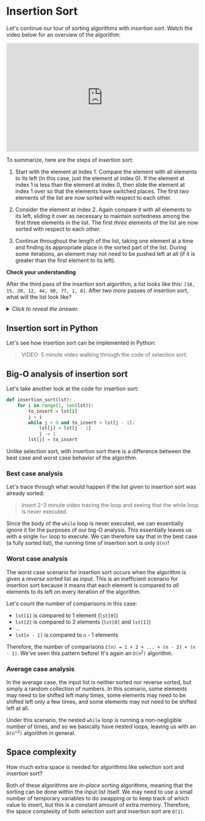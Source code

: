# Insertion Sort

Let's continue our tour of sorting algorithms with *insertion sort*. Watch the video below for an overview of the algorithm:

<div
  style="position: relative; padding-bottom: 56.25%; height: 0;">
  <iframe
    src="https://www.youtube.com/embed/O0VbBkUvriI"
    title="YouTube video player"
    frameborder="0"
    allow="accelerometer; autoplay; clipboard-write; encrypted-media; gyroscope; picture-in-picture"
    allowfullscreen
    style="position: absolute; top: 0; left: 0; width: 100%; height: 100%;">
  </iframe>
</div>

To summarize, here are the steps of insertion sort:

1. Start with the element at index 1. Compare the element with all elements to its left (in this case, just the element at index 0). If the element at index 1 is less than the element at index 0, then slide the element at index 1 over so that the elements have switched places. The first *two* elements of the list are now sorted with respect to each other.

2. Consider the element at index 2. Again compare it with all elements to its left, sliding it over as necessary to maintain sortedness among the first three elements in the list. The first *three* elements of the list are now sorted with respect to each other.

3. Continue throughout the length of the list, taking one element at a time and finding its appropriate place in the sorted part of the list. During some iterations, an element may not need to be pushed left at all (if it is greater than the first element to its left).

<aside>
<b>Check your understanding</b>
<p>After the third pass of the insertion sort algorithm, a list looks like this: <code>[10, 15, 20, 12, 44, 90, 77, 1, 8]</code>. After <i>two more</i> passes of insertion sort, what will the list look like?</p>
<details>
<summary>
<i>Click to reveal the answer.</i>
</summary>
<p><b>Answer.</b> The fourth iteration of insertion sort will focus on the 12, and push it to the left two spaces to  will look for the minimum element starting from index 3 in the list. In the unsorted portion of the list, 45 is the minimum element. Therefore, it will be swapped with the element at index 3, making this list: <code>[20, 38, 44, 45, 77, 90, 81]</code>.</p>
</details>
</aside>

## Insertion sort in Python

Let's see how insertion sort can be implemented in Python:

> VIDEO: 5 minute video walking through the code of selection sort.

## Big-O analysis of insertion sort

Let's take another look at the code for insertion sort:

```python
def insertion_sort(lst):
    for i in range(1, len(lst)):
        to_insert = lst[i]
        j = i
        while j > 0 and to_insert < lst[j - 1]:
            lst[j] = lst[j - 1]
            j -= 1
        lst[j] = to_insert
```

Unlike selection sort, with insertion sort there is a difference between the best case and worst case behavior of the algorithm.

### Best case analysis

Let's trace through what would happen if the list given to insertion sort was already sorted:

> Insert 2-3 minute video tracing the loop and seeing that the while loop is never executed.

Since the body of the `while` loop is never executed, we can essentially ignore it for the purposes of our big-O analysis. This essentially leaves us with a single `for` loop to execute. We can therefore say that in the best case (a fully sorted list), the running time of insertion sort is only `O(n)`!

### Worst case analysis

The worst case scenario for insertion sort occurs when the algorithm is given a *reverse sorted* list as input. This is an inefficient scenario for insertion sort because it means that each element is compared to *all* elements to its left on every iteration of the algorithm.

Let's count the number of comparisons in this case:

* `lst[1]` is compared to 1 element (`lst[0]`)
* `lst[2]` is compared to 2 elements (`lst[0]` and `lst[1]`)
* ...
* `lst[n - 1]` is compared to `n` - 1 elements

Therefore, the number of comparisons `C(n) = 1 + 2 + ... + (n - 2) + (n - 1)`. We've seen this pattern before! It's again an <code>O(n<sup>2</sup>)</code> algorithm.

### Average case analysis

In the average case, the input list is neither sorted nor reverse sorted, but simply a random collection of numbers. In this scenario, some elements may need to be shifted left many times, some elements may need to be shifted left only a few times, and some elements may not need to be shifted left at all.

Under this scenario, the nested `while` loop is running a non-negligible number of times, and so we basically have nested loops, leaving us with an <code>O(n^<sup>2</sup>)</code> algorithm in general.

## Space complexity

How much extra space is needed for algorithms like selection sort and insertion sort?

Both of these algorithms are *in-place* sorting algorithms, meaning that the sorting can be done within the input list itself. We may need to use a small number of temporary variables to do swapping or to keep track of which value to insert, but this is a constant amount of extra memory. Therefore, the space complexity of both selection sort and insertion sort are `O(1)`.
